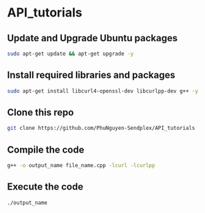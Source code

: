 # API_tutorials


## Update and Upgrade Ubuntu packages
```bash
sudo apt-get update && apt-get upgrade -y 
```


## Install required libraries and packages
```bash
sudo apt-get install libcurl4-openssl-dev libcurlpp-dev g++ -y
```


## Clone this repo
```bash
git clone https://github.com/PhuNguyen-Sendplex/API_tutorials
```


## Compile the code
```bash
g++ -o output_name file_name.cpp -lcurl -lcurlpp
```


## Execute the code
```bash
./output_name
```

